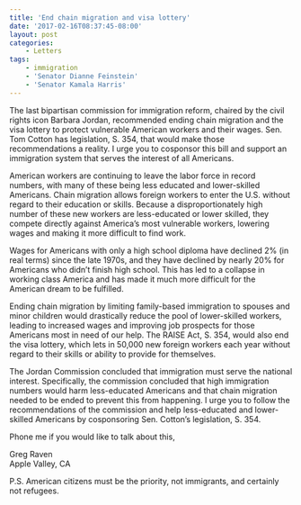 ```yaml
---
title: 'End chain migration and visa lottery'
date: '2017-02-16T08:37:45-08:00'
layout: post
categories:
    - Letters
tags:
    - immigration
    - 'Senator Dianne Feinstein'
    - 'Senator Kamala Harris'
---
```


The last bipartisan commission for immigration reform, chaired by the civil rights icon Barbara Jordan, recommended ending chain migration and the visa lottery to protect vulnerable American workers and their wages. Sen. Tom Cotton has legislation, S. 354, that would make those recommendations a reality. I urge you to cosponsor this bill and support an immigration system that serves the interest of all Americans.

American workers are continuing to leave the labor force in record numbers, with many of these being less educated and lower-skilled Americans. Chain migration allows foreign workers to enter the U.S. without regard to their education or skills. Because a disproportionately high number of these new workers are less-educated or lower skilled, they compete directly against America’s most vulnerable workers, lowering wages and making it more difficult to find work.

Wages for Americans with only a high school diploma have declined 2% (in real terms) since the late 1970s, and they have declined by nearly 20% for Americans who didn’t finish high school. This has led to a collapse in working class America and has made it much more difficult for the American dream to be fulfilled.

Ending chain migration by limiting family-based immigration to spouses and minor children would drastically reduce the pool of lower-skilled workers, leading to increased wages and improving job prospects for those Americans most in need of our help. The RAISE Act, S. 354, would also end the visa lottery, which lets in 50,000 new foreign workers each year without regard to their skills or ability to provide for themselves.

The Jordan Commission concluded that immigration must serve the national interest. Specifically, the commission concluded that high immigration numbers would harm less-educated Americans and that chain migration needed to be ended to prevent this from happening. I urge you to follow the recommendations of the commission and help less-educated and lower-skilled Americans by cosponsoring Sen. Cotton’s legislation, S. 354.

Phone me if you would like to talk about this,

Greg Raven  
Apple Valley, CA

P.S. American citizens must be the priority, not immigrants, and certainly not refugees.